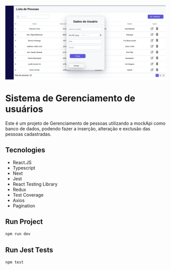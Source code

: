 ![Demonstration](./src/assets/user-table.png)

# Sistema de Gerenciamento de usuários
Este é um projeto de Gerenciamento de pessoas utilizando a mockApi como banco de dados, podendo fazer a inserção, alteração e exclusão das pessoas cadastradas.


## Tecnologies

* React.JS
* Typescript
* Next
* Jest
* React Testing Library
* Redux
* Test Coverage
* Axios
* Pagination

## Run Project

```bash
npm run dev
```

## Run Jest Tests

```bash
npm test
```
